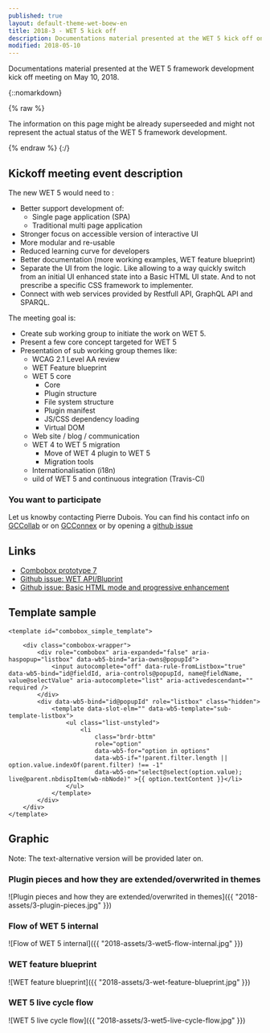 ```yaml
---
published: true
layout: default-theme-wet-boew-en
title: 2018-3 - WET 5 kick off
description: Documentations material presented at the WET 5 kick off on May 10, 2018
modified: 2018-05-10
---
```



Documentations material presented at the WET 5 framework development kick off meeting on May 10, 2018. 

{::nomarkdown}

{% raw %}

<div class="alert alert-info">
	<p>The information on this page might be already superseeded and might not represent the actual status of the WET 5 framework development.</p>
</div>

{% endraw %}
{:/}


## Kickoff meeting event description


The new WET 5 would need to :
* Better support development of:
	* Single page application (SPA)
	* Traditional multi page application
* Stronger focus on accessible version of interactive UI
* More modular and re-usable
* Reduced learning curve for developers
* Better documentation (more working examples, WET feature blueprint)
* Separate the UI from the logic. Like allowing to a way quickly switch from an initial UI enhanced state into a Basic HTML UI state. And to not prescribe a specific CSS framework to implementer.
* Connect with web services provided by Restfull API, GraphQL API and SPARQL.
 
The meeting goal is:
* Create sub working group to initiate the work on WET 5.
* Present a few core concept targeted for WET 5
* Presentation of sub working group themes like:
	* WCAG 2.1 Level AA review
	* WET Feature blueprint
	* WET 5 core
		* Core
		* Plugin structure
		* File system structure
		* Plugin manifest
		* JS/CSS dependency loading
		* Virtual DOM
	* Web site / blog / communication
	* WET 4 to WET 5 migration
		* Move of WET 4 plugin to WET 5
		* Migration tools
	* Internationalisation (i18n)
	* uild of WET 5 and continuous integration (Travis-CI)


### You want to participate

Let us knowby contacting Pierre Dubois. You can find his contact info on [GCCollab](https://gccollab.ca/profile/Pierre.Dubois) or on [GCConnex](https://gcconnex.gc.ca/profile/duboisp) or by opening a [github issue](https://github.com/wet-boew/wet-boew/issues)

## Links

* [Combobox prototype 7](http://wet-boew.github.io/wet-boew-documentation/research/2018-1-combobox-prototype-7.html)
* [Github issue: WET API/Bluprint](https://github.com/wet-boew/wet-boew/issues/8358)
* [Github issue: Basic HTML mode and progressive enhancement](https://github.com/wet-boew/wet-boew/issues/8357)

## Template sample

```
<template id="combobox_simple_template">

	<div class="combobox-wrapper">
		<div role="combobox" aria-expanded="false" aria-haspopup="listbox" data-wb5-bind="aria-owns@popupId">
			<input autocomplete="off" data-rule-fromListbox="true" data-wb5-bind="id@fieldId, aria-controls@popupId, name@fieldName, value@selectValue" aria-autocomplete="list" aria-activedescendant="" required />
		</div>
		<div data-wb5-bind="id@popupId" role="listbox" class="hidden">
			<template data-slot-elm="" data-wb5-template="sub-template-listbox">
				<ul class="list-unstyled">
					<li 
						class="brdr-bttm" 
						role="option" 
						data-wb5-for="option in options" 
						data-wb5-if="!parent.filter.length || option.value.indexOf(parent.filter) !== -1"
						data-wb5-on="select@select(option.value); live@parent.nbdispItem(wb-nbNode)" >{{ option.textContent }}</li>
				</ul>
			</template>
		</div>
	</div>
</template>
```

## Graphic

Note: The text-alternative version will be provided later on.

### Plugin pieces and how they are extended/overwrited in themes

![Plugin pieces and how they are extended/overwrited in themes]({{ "2018-assets/3-plugin-pieces.jpg" }})

### Flow of WET 5 internal

![Flow of WET 5 internal]({{ "2018-assets/3-wet5-flow-internal.jpg" }})

### WET feature blueprint

![WET feature blueprint]({{ "2018-assets/3-wet-feature-blueprint.jpg" }})

### WET 5 live cycle flow

![WET 5 live cycle flow]({{ "2018-assets/3-wet5-live-cycle-flow.jpg" }})

 